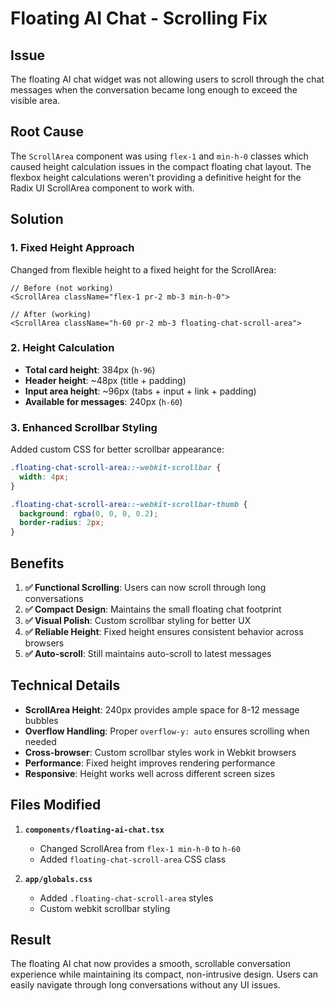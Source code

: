 # Floating AI Chat - Scrolling Fix

## Issue
The floating AI chat widget was not allowing users to scroll through the chat messages when the conversation became long enough to exceed the visible area.

## Root Cause
The `ScrollArea` component was using `flex-1` and `min-h-0` classes which caused height calculation issues in the compact floating chat layout. The flexbox height calculations weren't providing a definitive height for the Radix UI ScrollArea component to work with.

## Solution

### 1. Fixed Height Approach
Changed from flexible height to a fixed height for the ScrollArea:
```tsx
// Before (not working)
<ScrollArea className="flex-1 pr-2 mb-3 min-h-0">

// After (working)
<ScrollArea className="h-60 pr-2 mb-3 floating-chat-scroll-area">
```

### 2. Height Calculation
- **Total card height**: 384px (`h-96`)
- **Header height**: ~48px (title + padding)
- **Input area height**: ~96px (tabs + input + link + padding)
- **Available for messages**: 240px (`h-60`)

### 3. Enhanced Scrollbar Styling
Added custom CSS for better scrollbar appearance:
```css
.floating-chat-scroll-area::-webkit-scrollbar {
  width: 4px;
}

.floating-chat-scroll-area::-webkit-scrollbar-thumb {
  background: rgba(0, 0, 0, 0.2);
  border-radius: 2px;
}
```

## Benefits

1. **✅ Functional Scrolling**: Users can now scroll through long conversations
2. **✅ Compact Design**: Maintains the small floating chat footprint
3. **✅ Visual Polish**: Custom scrollbar styling for better UX
4. **✅ Reliable Height**: Fixed height ensures consistent behavior across browsers
5. **✅ Auto-scroll**: Still maintains auto-scroll to latest messages

## Technical Details

- **ScrollArea Height**: 240px provides ample space for 8-12 message bubbles
- **Overflow Handling**: Proper `overflow-y: auto` ensures scrolling when needed
- **Cross-browser**: Custom scrollbar styles work in Webkit browsers
- **Performance**: Fixed height improves rendering performance
- **Responsive**: Height works well across different screen sizes

## Files Modified

1. **`components/floating-ai-chat.tsx`**
   - Changed ScrollArea from `flex-1 min-h-0` to `h-60`
   - Added `floating-chat-scroll-area` CSS class

2. **`app/globals.css`**
   - Added `.floating-chat-scroll-area` styles
   - Custom webkit scrollbar styling

## Result
The floating AI chat now provides a smooth, scrollable conversation experience while maintaining its compact, non-intrusive design. Users can easily navigate through long conversations without any UI issues.
